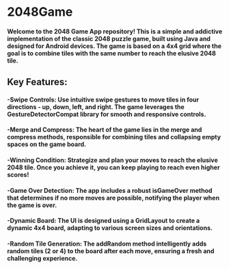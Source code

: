 # 2048Game

#### Welcome to the 2048 Game App repository! This is a simple and addictive implementation of the classic 2048 puzzle game, built using Java and designed for Android devices. The game is based on a 4x4 grid where the goal is to combine tiles with the same number to reach the elusive 2048 tile.

## Key Features:
#### -Swipe Controls: Use intuitive swipe gestures to move tiles in four directions - up, down, left, and right. The game leverages the GestureDetectorCompat library for smooth and responsive controls.

#### -Merge and Compress: The heart of the game lies in the merge and compress methods, responsible for combining tiles and collapsing empty spaces on the game board.

#### -Winning Condition: Strategize and plan your moves to reach the elusive 2048 tile. Once you achieve it, you can keep playing to reach even higher scores!

#### -Game Over Detection: The app includes a robust isGameOver method that determines if no more moves are possible, notifying the player when the game is over.

#### -Dynamic Board: The UI is designed using a GridLayout to create a dynamic 4x4 board, adapting to various screen sizes and orientations.

#### -Random Tile Generation: The addRandom method intelligently adds random tiles (2 or 4) to the board after each move, ensuring a fresh and challenging experience.
